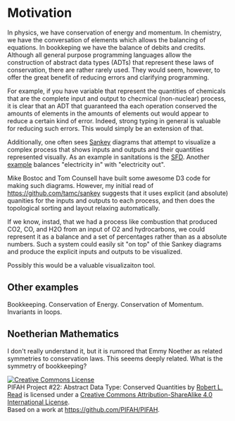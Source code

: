 # Motivation

In physics, we have conservation of energy and momentum.  In chemistry, we have the conversation of elements which
allows the balancing of equations.  In bookkeping we have the balance of debits and credits.  Although all
general purpose programming languages allow the construction of abstract data types (ADTs) that represent
these laws of conservation, there are rather rarely used.  They would seem, however, to offer the great 
benefit of reducing errors and clarifying programming.

For example, if you have variable that represent the quantities of chemicals that are the complete input and output to checmical (non-nuclear) process, it is clear that an ADT that guaranteed tha each operation conserved the amounts
of elements in the amounts of elements out would appear to reduce a certain kind of error.  Indeed, strong typing
in general is valuable for reducing such errors.  This would simply be an extension of that.

Additionally, one often sees [Sankey](http://en.wikipedia.org/wiki/Sankey_diagram) diagrams that attempt to visualize a complex process that shows inputs and outputs 
and their quantities represented visually.  As an example in sanitations is the [SFD](http://www.susana.org/en/sfd).
Another [example](http://www.energyvanguard.com/blog-building-science-HERS-BPI/bid/71262/Total-Energy-Use-Down-in-US-Wind-Solar-Up)
balances "electricity in" with "electricity out".

Mike Bostoc and Tom Counsell have built some awesome D3 code for making such diagrams.  However, my initial read 
of https://github.com/tamc/sankey suggests that it uses explicit (and absolute) quanities for the inputs and outputs
to each process, and then does the topological sorting and layout relaxing automatically.

If we know, instad, that we had a process like combustion that produced CO2, CO, and H2O from an input of O2 and
hydrocarbons, we could represent it as a balance and a set of percentages rather than as a absolute numbers.  Such
a system could easily sit "on top" of thie Sankey diagrams and produce the explicit inputs and outputs to be 
visualized.

Possibly this would be a valuable visualizaiton tool.

## Other examples

Bookkeeping.
Conservation of Energy.
Conservation of Momentum.
Invariants in loops.

## Noetherian Mathematics

I don't really understand it, but it is rumored that Emmy Noether as related symmetries to conservation laws.  This seeems deeply related.  What is the symmetry of bookkeeping?



<a rel="license" href="http://creativecommons.org/licenses/by-sa/4.0/"><img alt="Creative Commons License" style="border-width:0" src="https://i.creativecommons.org/l/by-sa/4.0/88x31.png" /></a><br /><span xmlns:dct="http://purl.org/dc/terms/" href="http://purl.org/dc/dcmitype/Text" property="dct:title" rel="dct:type">PIFAH Project #22: Abstract Data Type: Conserved Quantities</span> by <a xmlns:cc="http://creativecommons.org/ns#" href="https://github.com/PIFAH/PIFAH" property="cc:attributionName" rel="cc:attributionURL">Robert L. Read</a> is licensed under a <a rel="license" href="http://creativecommons.org/licenses/by-sa/4.0/">Creative Commons Attribution-ShareAlike 4.0 International License</a>.<br />Based on a work at <a xmlns:dct="http://purl.org/dc/terms/" href="https://github.com/PIFAH/PIFAH" rel="dct:source">https://github.com/PIFAH/PIFAH</a>.
